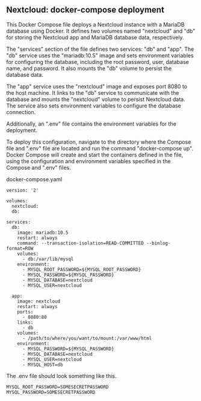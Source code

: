 ## Nextcloud: docker-compose deployment

This Docker Compose file deploys a Nextcloud instance with a MariaDB database using Docker. It defines two volumes named "nextcloud" and "db" for storing the Nextcloud app and MariaDB database data, respectively.

The "services" section of the file defines two services: "db" and "app". The "db" service uses the "mariadb:10.5" image and sets environment variables for configuring the database, including the root password, user, database name, and password. It also mounts the "db" volume to persist the database data.

The "app" service uses the "nextcloud" image and exposes port 8080 to the host machine. It links to the "db" service to communicate with the database and mounts the "nextcloud" volume to persist Nextcloud data. The service also sets environment variables to configure the database connection.

Additionally, an ".env" file contains the environment variables for the deployment.

To deploy this configuration, navigate to the directory where the Compose file and ".env" file are located and run the command "docker-compose up". Docker Compose will create and start the containers defined in the file, using the configuration and environment variables specified in the Compose and ".env" files.

docker-compose.yaml

```
version: '2'

volumes:
  nextcloud:
  db:

services:
  db:
    image: mariadb:10.5
    restart: always
    command: --transaction-isolation=READ-COMMITTED --binlog-format=ROW
    volumes:
      - db:/var/lib/mysql
    environment:
      - MYSQL_ROOT_PASSWORD=${MYSQL_ROOT_PASSWORD}
      - MYSQL_PASSWORD=${MYSQL_PASSWORD}
      - MYSQL_DATABASE=nextcloud
      - MYSQL_USER=nextcloud

  app:
    image: nextcloud
    restart: always
    ports:
      - 8080:80
    links:
      - db
    volumes:
      - /path/to/where/you/want/to/mount:/var/www/html
    environment:
      - MYSQL_PASSWORD=${MYSQL_PASSWORD}
      - MYSQL_DATABASE=nextcloud
      - MYSQL_USER=nextcloud
      - MYSQL_HOST=db
```

The .env file should look something like this. 

```
MYSQL_ROOT_PASSWORD=SOMESECRETPASSWORD
MYSQL_PASSWORD=SOMESECRETPASSWORD
```